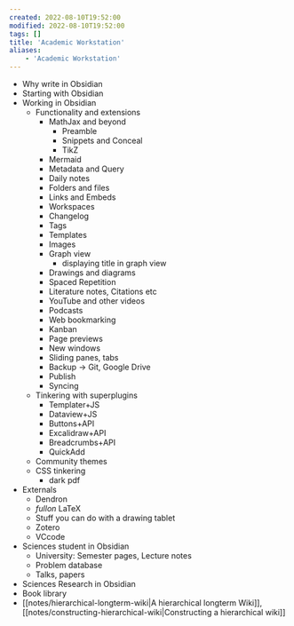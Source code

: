 ```yaml
---
created: 2022-08-10T19:52:00
modified: 2022-08-10T19:52:00
tags: []
title: 'Academic Workstation'
aliases:
    - 'Academic Workstation'
---
```




- Why write in Obsidian
- Starting with Obsidian
- Working in Obsidian
	- Functionality and extensions
		- MathJax and beyond
			- Preamble
			- Snippets and Conceal
			- TikZ
		- Mermaid
		- Metadata and Query
		- Daily notes
		- Folders and files
		- Links and Embeds
		- Workspaces
		- Changelog
		- Tags
		- Templates
		- Images
		- Graph view
			- displaying title in graph view
		- Drawings and diagrams
		- Spaced Repetition
		- Literature notes, Citations etc
		- YouTube and other videos
		- Podcasts
		- Web bookmarking
		- Kanban
		- Page previews
		- New windows
		- Sliding panes, tabs
		- Backup → Git, Google Drive
		- Publish
		- Syncing
	- Tinkering with superplugins
		- Templater+JS
		- Dataview+JS
		- Buttons+API
		- Excalidraw+API
		- Breadcrumbs+API
		- QuickAdd
	- Community themes
	- CSS tinkering
		- dark pdf
- Externals
	- Dendron
	- *fullon* LaTeX
	- Stuff you can do with a drawing tablet
	- Zotero
	- VCcode
- Sciences student in Obsidian
	- University: Semester pages, Lecture notes
	- Problem database
	- Talks, papers
- Sciences Research in Obsidian
- Book library
- [[notes/hierarchical-longterm-wiki|A hierarchical longterm Wiki]], [[notes/constructing-hierarchical-wiki|Constructing a hierarchical wiki]]